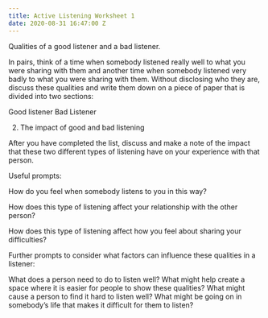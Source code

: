 ```yaml
---
title: Active Listening Worksheet 1
date: 2020-08-31 16:47:00 Z
---
```


Qualities of a good listener and a bad listener. 

In pairs, think of a time when somebody listened really well to what you were sharing with them and another time when somebody listened very badly to what you were sharing with them. Without disclosing who they are, discuss these qualities and write them down on a piece of paper that is divided into two sections: 

Good listener 						Bad Listener  














2. The impact of good and bad listening 

After you have completed the list, discuss and make a note of the impact that these two different types of listening have on your experience with that person. 

Useful prompts: 

How do you feel when somebody listens to you in this way?

How does this type of listening affect your relationship with the other person?

How does this type of listening affect how you feel about sharing your difficulties?  

Further prompts to consider what factors can influence these qualities in a listener: 

What does a person need to do to listen well? 
What might help create a space where it is easier for people to show these qualities? 
What might cause a person to find it hard to listen well? 
What might be going on in somebody’s life that makes it difficult for them to listen? 








